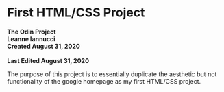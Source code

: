 <h1>First HTML/CSS Project</h1>
<p>
<b>The Odin Project<br>
Leanne Iannucci<br>
Created August 31, 2020<br>
<br>
Last Edited August 31, 2020<br>
  </b></p>
  
  <p> The purpose of this project is to essentially duplicate the aesthetic but not functionality of the google homepage as my first HTML/CSS project.</p>
